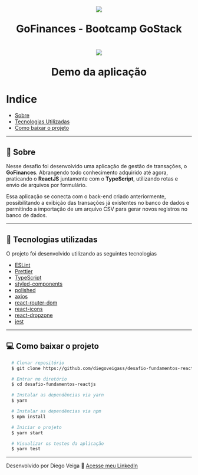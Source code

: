 <h1 align="center">
  <img src="https://camo.githubusercontent.com/d25397e9df01fe7882dcc1cbc96bdf052ffd7d0c/68747470733a2f2f73746f726167652e676f6f676c65617069732e636f6d2f676f6c64656e2d77696e642f626f6f7463616d702d676f737461636b2f6865616465722d6465736166696f732e706e67">

  GoFinances - Bootcamp GoStack
</h1>

<h1 align="center">
  <img src="https://ik.imagekit.io/diegoveigass/gofinances2_HA6KCzYXD.gif">

  Demo da aplicação
</h1>



# Indice
- [Sobre](#-sobre)
- [Tecnologias Utilizadas](#-tecnologias-utilizadas)
- [Como baixar o projeto](#-como-baixar-o-projeto)

---

## 📖 Sobre

Nesse desafio foi desenvolvido uma aplicação de gestão de transações, o **GoFinances**. Abrangendo todo conhecimento adquirido até agora, praticando o **ReactJS** juntamente com o  **TypeScript**, utilizando rotas e envio de arquivos por formulário.

Essa aplicação se conecta com o back-end criado anteriormente, possibilitando a exibição das transações já existentes no banco de dados e permitindo a importação de um arquivo CSV para gerar novos registros no banco de dados.


---

## 🚀 Tecnologias utilizadas

O projeto foi desenvolvido utilizando as seguintes tecnologias

- [ESLint](https://eslint.org/)
- [Prettier](https://prettier.io/)
- [TypeScript](https://www.typescriptlang.org/)
- [styled-components](https://styled-components.com/)
- [polished](https://polished.js.org/)
- [axios](https://github.com/axios/axios)
- [react-router-dom](https://reacttraining.com/react-router/web/guides/quick-start)
- [react-icons](https://react-icons.github.io/react-icons/)
- [react-dropzone](https://github.com/react-dropzone/react-dropzone)
- [jest](https://jestjs.io/)


---

## 💻 Como baixar o projeto

```bash
  # Clonar repositório
  $ git clone https://github.com/diegoveigass/desafio-fundamentos-reactjs

  # Entrar no diretório
  $ cd desafio-fundamentos-reactjs

  # Instalar as dependências via yarn
  $ yarn

  # Instalar as dependências via npm
  $ npm install

  # Iniciar o projeto
  $ yarn start

  # Visualizar os testes da aplicação
  $ yarn test

```

---

Desenvolvido por Diego Veiga 🚀 [Acesse meu LinkedIn](https://linkedin.com/in/diegoveigass)
